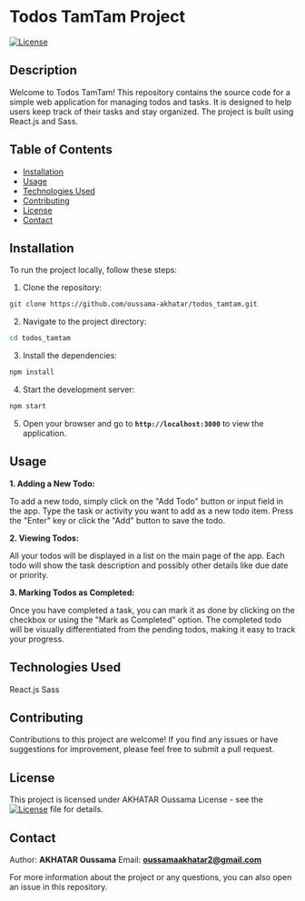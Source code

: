 # Todos TamTam Project

[![License](https://img.shields.io/badge/License-MIT-blue.svg)](https://opensource.org/licenses/MIT)

## Description

Welcome to Todos TamTam! This repository contains the source code for a simple web application for managing todos and tasks. It is designed to help users keep track of their tasks and stay organized. The project is built using React.js and Sass.

## Table of Contents

- [Installation](#installation)
- [Usage](#usage)
- [Technologies Used](#technologies-used)
- [Contributing](#contributing)
- [License](#license)
- [Contact](#contact)

## Installation

To run the project locally, follow these steps:

1. Clone the repository:

```bash
git clone https://github.com/oussama-akhatar/todos_tamtam.git
```

2. Navigate to the project directory:

```bash
cd todos_tamtam
```

3. Install the dependencies:

```bash
npm install
```

4. Start the development server:

```bash
npm start
```

5. Open your browser and go to **`http://localhost:3000`** to view the application.

## Usage

**1. Adding a New Todo:**

To add a new todo, simply click on the "Add Todo" button or input field in the app.
Type the task or activity you want to add as a new todo item.
Press the "Enter" key or click the "Add" button to save the todo.

**2. Viewing Todos:**

All your todos will be displayed in a list on the main page of the app.
Each todo will show the task description and possibly other details like due date or priority.

**3. Marking Todos as Completed:**

Once you have completed a task, you can mark it as done by clicking on the checkbox or using the "Mark as Completed" option.
The completed todo will be visually differentiated from the pending todos, making it easy to track your progress.

## Technologies Used

React.js
Sass

## Contributing

Contributions to this project are welcome! If you find any issues or have suggestions for improvement, please feel free to submit a pull request.

## License

This project is licensed under AKHATAR Oussama License - see the [![License](https://img.shields.io/badge/License-MIT-blue.svg)](https://opensource.org/licenses/MIT) file for details.

## Contact

Author: **AKHATAR Oussama**
Email: **oussamaakhatar2@gmail.com**

For more information about the project or any questions, you can also open an issue in this repository.
